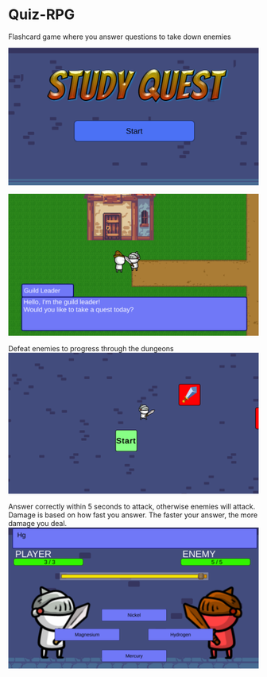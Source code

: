 # Quiz-RPG
Flashcard game where you answer questions to take down enemies

![Title Screen](https://github.com/stevenchen000/Study-Quest/blob/master/Screenshots/Title%20Screen.png)

![Dialogue](https://github.com/stevenchen000/Study-Quest/blob/master/Screenshots/Dialogue.png)

Defeat enemies to progress through the dungeons
![Dungeon](https://github.com/stevenchen000/Study-Quest/blob/master/Screenshots/Dungeon.png)

Answer correctly within 5 seconds to attack, otherwise enemies will attack.
Damage is based on how fast you answer. The faster your answer, the more damage you deal.
![Combat](https://github.com/stevenchen000/Study-Quest/blob/master/Screenshots/Combat.png)






